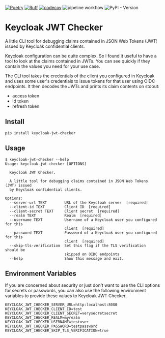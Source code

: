 [![Poetry](https://img.shields.io/endpoint?url=https://python-poetry.org/badge/v0.json)](https://python-poetry.org/)
[![Ruff](https://img.shields.io/endpoint?url=https://raw.githubusercontent.com/astral-sh/ruff/main/assets/badge/v2.json)](https://github.com/astral-sh/ruff)
[![codecov](https://codecov.io/gh/max-pfeiffer/keycloak-jwt-checker/graph/badge.svg?token=Cqp6pn58fB)](https://codecov.io/gh/max-pfeiffer/keycloak-jwt-checker)
![pipeline workflow](https://github.com/max-pfeiffer/keycloak-jwt-checker/actions/workflows/pipeline.yml/badge.svg)
![PyPI - Version](https://img.shields.io/pypi/v/keycloak-jwt-checker)

# Keycloak JWT Checker
A little CLI tool for debugging claims contained in JSON Web Tokens (JWT) issued by Keycloak confidential clients.

Keycloak configuration can be quite complex. So I found it useful to have a tool to look at the claims contained
in JWTs. You can see quickly if they contain the values you need for your use case.

The CLI tool takes the credentials of the client you configured in Keycloak and uses some user's credentials to issue
tokens for that user using OIDC endpoints. It then decodes the JWTs and prints its claim contents on stdout:
* access token
* id token
* refresh token

## Install
```shell
pip install keycloak-jwt-checker
```

## Usage
```shell
$ keycloak-jwt-checker --help
Usage: keycloak-jwt-checker [OPTIONS]

  Keycloak JWT Checker.

  A little tool for debugging claims contained in JSON Web Tokens (JWT) issued
  by Keycloak confidential clients.

Options:
  --server-url TEXT        URL of the Keycloak server  [required]
  --client-id TEXT         Client ID  [required]
  --client-secret TEXT     Client secret  [required]
  --realm TEXT             Realm  [required]
  --username TEXT          Username of a Keycloak user you configured for this
                           client  [required]
  --password TEXT          Password of a Keycloak user you configured for this
                           client  [required]
  --skip-tls-verification  Set this flag if the TLS verification should be
                           skipped on OIDC endpoints
  --help                   Show this message and exit.
```

## Environment Variables
If you are concerned about security or just don't want to use the CLI options for secrets or passwords, you can also use
the following environment variables to provide these values to Keycloak JWT Checker.
```shell
KEYCLOAK_JWT_CHECKER_SERVER_URL=http:localhost:8080
KEYCLOAK_JWT_CHECKER_CLIENT_ID=test
KEYCLOAK_JWT_CHECKER_CLIENT_SECRET=verysecretsecret
KEYCLOAK_JWT_CHECKER_REALM=myrealm
KEYCLOAK_JWT_CHECKER_USERNAME=testuser
KEYCLOAK_JWT_CHECKER_PASSWORD=testpassword
KEYCLOAK_JWT_CHECKER_SKIP_TLS_VERIFICATION=true
```

